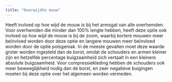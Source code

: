 ```yaml
---
title: "Overwijdte mouw"
---
```


Heeft invloed op hoe wijd de mouw is bij het armsgat van alle overhemden. Voor overhemden die minder dan 100% lengte hebben, heeft deze optie ook invloed op hoe wijd de mouw is bij de zoom, waarbij kortere mouwen meer beïnvloed worden door deze optie en langere mouwen meer beïnvloed worden door de optie polsgemak. In de meeste gevallen moet deze waarde groter worden ingesteld dan de borst, omdat de schouders en armen kleiner zijn en hetzelfde percentage buigzaamheid zich vertaalt in een kleinere absolute buigzaamheid. Voor compressiekleding hebben de schouders ook meer beweeglijkheid nodig dan de borst, en zeer negatieve buigingen moeten bij deze optie over het algemeen worden vermeden.

